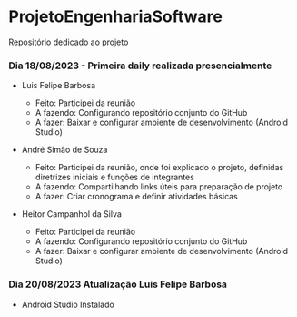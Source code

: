 # ProjetoEngenhariaSoftware
Repositório dedicado ao projeto

### Dia 18/08/2023 - Primeira daily realizada presencialmente

- Luis Felipe Barbosa
  * Feito:   Participei da reunião
  * A fazendo: Configurando repositório conjunto do GitHub
  * A fazer: Baixar e configurar ambiente de desenvolvimento (Android Studio)

- André Simão de Souza
  * Feito: Participei da reunião, onde foi explicado o projeto, definidas diretrizes iniciais e funções de integrantes
  * A fazendo: Compartilhando links úteis para preparação de projeto
  * A fazer: Criar cronograma e definir atividades básicas

- Heitor Campanhol da Silva
  * Feito:   Participei da reunião
  * A fazendo: Configurando repositório conjunto do GitHub
  * A fazer: Baixar e configurar ambiente de desenvolvimento (Android Studio)

### Dia 20/08/2023 Atualização Luis Felipe Barbosa
 * Android Studio Instalado 

